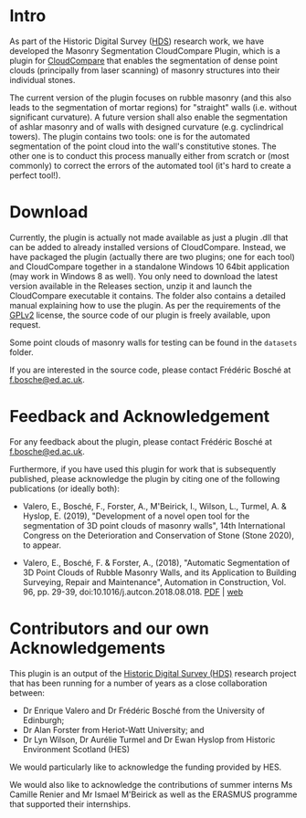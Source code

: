 # Intro

As part of the Historic Digital Survey ([HDS](https://cyberbuild.eng.ed.ac.uk/projects/historic-digital-survey)) research work, we have developed the Masonry Segmentation CloudCompare Plugin, which is a plugin for [CloudCompare](https://www.danielgm.net/cc/) that enables the segmentation of dense point clouds (principally from laser scanning) of masonry structures into their individual stones.

The current version of the plugin focuses on rubble masonry (and this also leads to the segmentation of mortar regions) for "straight" walls (i.e. without significant curvature). A future version shall also enable the segmentation of ashlar masonry and of walls with designed curvature (e.g. cyclindrical towers). The plugin contains two tools: one is for the automated segmentation of the point cloud into the wall's constitutive stones. The other one is to conduct this process manually either from scratch or (most commonly) to correct the errors of the automated tool (it's hard to create a perfect tool!).

# Download

Currently, the plugin is actually not made available as just a plugin .dll  that can be added to already installed versions of CloudCompare. Instead, we have packaged the plugin (actually there are two plugins; one for each tool) and CloudCompare together in a standalone Windows 10 64bit application (may work in Windows 8 as well). You only need to download the latest version available in the Releases section, unzip it and launch the CloudCompare executable it contains. The folder also contains a detailed manual explaining how to use the plugin. As per the requirements of the [GPLv2](https://www.gnu.org/licenses/old-licenses/gpl-2.0.en.html) license, the source code of our plugin is freely available, upon request.

Some point clouds of masonry walls for testing can be found in the `datasets` folder.

If you are interested in the source code, please contact Frédéric Bosché at [f.bosche@ed.ac.uk](mailto:f.bosche@ed.ac.uk?subject=Source%20code%20of%20the%20CC%20Plugin).

# Feedback and Acknowledgement

For any feedback about the plugin, please contact Frédéric Bosché at [f.bosche@ed.ac.uk](mailto:f.bosche@ed.ac.uk?subject=Source%20code%20of%20the%20CC%20Plugin).

Furthermore, if you have used this plugin for work that is subsequently published, please acknowledge the plugin by citing one of the following publications (or ideally both):

- Valero, E., Bosché, F., Forster, A., M'Beirick, I., Wilson, L., Turmel, A. & Hyslop, E. (2019), "Development of a novel open tool for the segmentation of 3D point clouds of masonry walls", 
14th International Congress on the Deterioration and Conservation of Stone (Stone 2020), to appear.

- Valero, E., Bosché, F. & Forster, A., (2018), "Automatic Segmentation of 3D Point Clouds of Rubble Masonry Walls, and its Application to Building Surveying, Repair and Maintenance", Automation in Construction, Vol. 96, pp. 29-39, doi:10.1016/j.autcon.2018.08.018. [PDF](https://edit.cyberbuild.eng.ed.ac.uk/sites/cyberbuild.eng.ed.ac.uk/files/attachments/freestyle-page/20200217/segmentation%20paper_r1.pdf) | [web](https://www.sciencedirect.com/science/article/pii/S0926580517309895?via%3Dihub)

# Contributors and our own Acknowledgements

This plugin is an output of the [Historic Digital Survey (HDS)](https://cyberbuild.eng.ed.ac.uk/projects/historic-digital-survey) research project that has been running for a number of years as a close collaboration between:

- Dr Enrique Valero and Dr Frédéric Bosché from the University of Edinburgh;
- Dr Alan Forster from Heriot-Watt University; and
- Dr Lyn Wilson, Dr Aurélie Turmel and Dr Ewan Hyslop from Historic Environment Scotland (HES)

We would particularly like to acknowledge the funding provided by HES.

We would also like to acknowledge the contributions of summer interns Ms Camille Renier and Mr Ismael M'Beirick as well as the ERASMUS programme that supported their internships.
